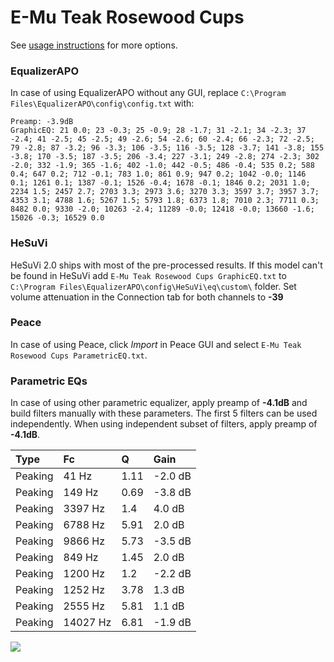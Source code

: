 # E-Mu Teak Rosewood Cups
See [usage instructions](https://github.com/jaakkopasanen/AutoEq#usage) for more options.

### EqualizerAPO
In case of using EqualizerAPO without any GUI, replace `C:\Program Files\EqualizerAPO\config\config.txt`
with:
```
Preamp: -3.9dB
GraphicEQ: 21 0.0; 23 -0.3; 25 -0.9; 28 -1.7; 31 -2.1; 34 -2.3; 37 -2.4; 41 -2.5; 45 -2.5; 49 -2.6; 54 -2.6; 60 -2.4; 66 -2.3; 72 -2.5; 79 -2.8; 87 -3.2; 96 -3.3; 106 -3.5; 116 -3.5; 128 -3.7; 141 -3.8; 155 -3.8; 170 -3.5; 187 -3.5; 206 -3.4; 227 -3.1; 249 -2.8; 274 -2.3; 302 -2.0; 332 -1.9; 365 -1.6; 402 -1.0; 442 -0.5; 486 -0.4; 535 0.2; 588 0.4; 647 0.2; 712 -0.1; 783 1.0; 861 0.9; 947 0.2; 1042 -0.0; 1146 0.1; 1261 0.1; 1387 -0.1; 1526 -0.4; 1678 -0.1; 1846 0.2; 2031 1.0; 2234 1.5; 2457 2.7; 2703 3.3; 2973 3.6; 3270 3.3; 3597 3.7; 3957 3.7; 4353 3.1; 4788 1.6; 5267 1.5; 5793 1.8; 6373 1.8; 7010 2.3; 7711 0.3; 8482 0.0; 9330 -2.0; 10263 -2.4; 11289 -0.0; 12418 -0.0; 13660 -1.6; 15026 -0.3; 16529 0.0
```

### HeSuVi
HeSuVi 2.0 ships with most of the pre-processed results. If this model can't be found in HeSuVi add
`E-Mu Teak Rosewood Cups GraphicEQ.txt` to `C:\Program Files\EqualizerAPO\config\HeSuVi\eq\custom\` folder.
Set volume attenuation in the Connection tab for both channels to **-39**

### Peace
In case of using Peace, click *Import* in Peace GUI and select `E-Mu Teak Rosewood Cups ParametricEQ.txt`.

### Parametric EQs
In case of using other parametric equalizer, apply preamp of **-4.1dB** and build filters manually
with these parameters. The first 5 filters can be used independently.
When using independent subset of filters, apply preamp of **-4.1dB**.

| Type    | Fc       |    Q | Gain    |
|:--------|:---------|:-----|:--------|
| Peaking | 41 Hz    | 1.11 | -2.0 dB |
| Peaking | 149 Hz   | 0.69 | -3.8 dB |
| Peaking | 3397 Hz  | 1.4  | 4.0 dB  |
| Peaking | 6788 Hz  | 5.91 | 2.0 dB  |
| Peaking | 9866 Hz  | 5.73 | -3.5 dB |
| Peaking | 849 Hz   | 1.45 | 2.0 dB  |
| Peaking | 1200 Hz  | 1.2  | -2.2 dB |
| Peaking | 1252 Hz  | 3.78 | 1.3 dB  |
| Peaking | 2555 Hz  | 5.81 | 1.1 dB  |
| Peaking | 14027 Hz | 6.81 | -1.9 dB |

![](https://raw.githubusercontent.com/jaakkopasanen/AutoEq/master/results/innerfidelity/sbaf-serious/E-Mu%20Teak%20Rosewood%20Cups/E-Mu%20Teak%20Rosewood%20Cups.png)
